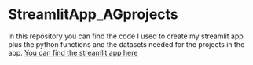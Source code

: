 # StreamlitApp_AGprojects
In this repository you can find the code I used to create my streamlit app plus the python functions and the datasets needed for the projects in the app.
[You can find the streamlit app here](link)
